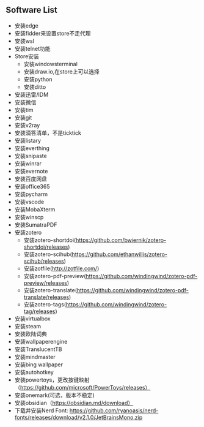 ## Software List

* 安装edge
* 安装fidder来设置store不走代理
* 安装wsl
* 安装telnet功能
* Store安装
  * 安装windowsterminal
  * 安装draw.io,在store上可以选择
  * 安装python
  * 安装ditto
* 安装迅雷/IDM
* 安装微信
* 安装tim
* 安装git
* 安装v2ray
* 安装滴答清单，不是ticktick
* 安装listary
* 安装everthing
* 安装snipaste
* 安装winrar
* 安装evernote
* 安装百度网盘
* 安装office365
* 安装pycharm
* 安装vscode
* 安装MobaXterm
* 安装winscp
* 安装SumatraPDF
* 安装zotero
  * 安装zotero-shortdoi(https://github.com/bwiernik/zotero-shortdoi/releases)
  * 安装zotero-scihub(https://github.com/ethanwillis/zotero-scihub/releases)
  * 安装zotfile(http://zotfile.com/)
  * 安装zotero-pdf-preview(https://github.com/windingwind/zotero-pdf-preview/releases)
  * 安装zotero-translate(https://github.com/windingwind/zotero-pdf-translate/releases)
  * 安装zotero-tags(https://github.com/windingwind/zotero-tag/releases)
* 安装virtualbox
* 安装steam
* 安装欧陆词典
* 安装wallpaperengine
* 安装TranslucentTB
* 安装mindmaster
* 安装bing wallpaper
* 安装autohotkey
* 安装powertoys，更改按键映射（https://github.com/microsoft/PowerToys/releases）
* 安装onemark(可选，版本不稳定)
* 安装obsidian（https://obsidian.md/download）
* 下载并安装Nerd Font: https://github.com/ryanoasis/nerd-fonts/releases/download/v2.1.0/JetBrainsMono.zip

